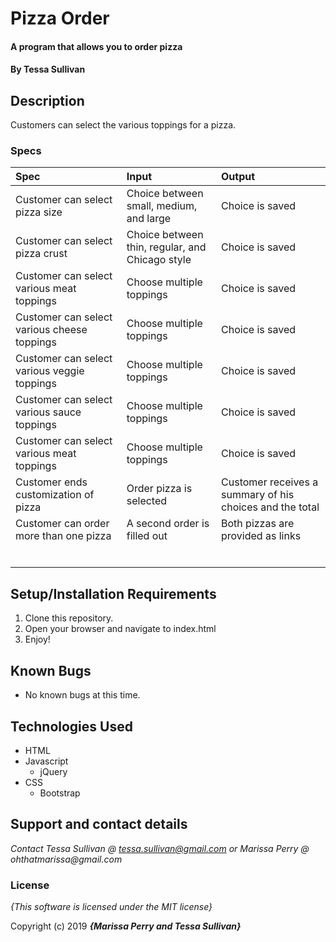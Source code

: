 # Pizza Order

#### A program that allows you to order pizza

#### By **Tessa Sullivan**

## Description

Customers can select the various toppings for a pizza.

### Specs
| Spec | Input | Output |
| :-------------     | :------------- | :------------- |
| Customer can select pizza size | Choice between small, medium, and large |Choice is saved |
| Customer can select pizza crust | Choice between thin, regular, and Chicago style |Choice is saved|
| Customer can select various meat toppings | Choose multiple toppings |Choice is saved|
| Customer can select various cheese toppings | Choose multiple toppings |Choice is saved|
| Customer can select various veggie toppings | Choose multiple toppings |Choice is saved|
| Customer can select various sauce toppings | Choose multiple toppings |Choice is saved|
| Customer can select various meat toppings | Choose multiple toppings |Choice is saved|
| Customer ends customization of pizza | Order pizza is selected |Customer receives a summary of his choices and the total |
| Customer can order more than one pizza | A second order is filled out | Both pizzas are provided as links |
| | | |
| | | |
| | | |
| | | |
| | | |
| | | |

## Setup/Installation Requirements

1. Clone this repository.
2. Open your browser and navigate to index.html
3. Enjoy!

## Known Bugs
* No known bugs at this time.

## Technologies Used

* HTML
* Javascript
  * jQuery
* CSS
  * Bootstrap

## Support and contact details

_Contact Tessa Sullivan @ tessa.sullivan@gmail.com or Marissa Perry @ ohthatmarissa@gmail.com_

### License

*{This software is licensed under the MIT license}*

Copyright (c) 2019 **_{Marissa Perry and Tessa Sullivan}_**
